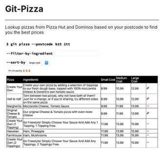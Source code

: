 # Git-Pizza
-----------

Lookup pizzas from Pizza Hut and Dominos based on your postcode to find you the best prices

![Screenshot](screenshot.png)
